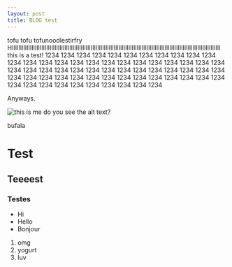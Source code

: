 ```yaml
---
layout: post
title: BLOG test
---
```


tofu tofu tofunoodlestirfry HIIIIIIIIIIIIIIIIIIIIIIIIIIIIIIIIIIIIIIIIIIIIIIIIIIIIIIIIIIIIIIIIIIIIIIIIIIIIIIIIIIIIIIIIIIIIIIIIIIIIIIIIIIIIIIIIIIIIIIIIIIIIIII this is a test! 1234 1234 1234 1234 1234 1234 1234 1234 1234 1234 1234 1234 1234 1234 1234 1234 1234 1234 1234 1234 1234 1234 1234 1234 1234 1234 1234 1234 1234 1234 1234 1234 1234 1234 1234 1234 1234 1234 1234 1234 1234 1234 1234 1234 1234 1234 1234 1234 1234 1234 1234 1234 1234 1234 1234 1234 1234 1234 1234 1234 1234 1234 1234

Anyways.


![this is me]({{site.url}}/thumbs/me2.jpg)
do you see the alt text?

bufala

# Test

## Teeeest

### Testes

* Hi
* Hello
* Bonjour

1. omg
1. yogurt
1. luv
